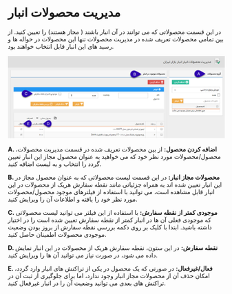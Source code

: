 # مدیریت محصولات انبار 

در این قسمت محصولاتی که می توانند در آن انبار باشند ( مجاز هستند) را تعیین کنید. از بین تمامی محصولات تعریف شده در مدیریت محصولات تنها این محصولات در حواله ها و رسید های این انبار قابل انتخاب خواهند بود.

![](Warehousemanagement4.png)

**A. اضافه کردن محصول:** از بین محصولات تعریف شده در قسمت مدیریت محصولات، محصول/محصولات مورد نظر خود که می خواهید به عنوان محصول مجاز این انبار تعیین گردد را انتخاب و به لیست اضافه کنید.

**B. محصولات مجاز انبار:** در این قسمت لیست محصولاتی که به عنوان محصول مجاز در این انبار تعیین شده اند به همراه جزئیاتی مانند نقطه سفارش هریک از محصولات در این انبار قابل مشاهده است، می توانید با استفاده از فیلترهای موجود محصول/محصولات مورد نظر خود را یافته و اطلاعات آن را ویرایش کنید.

**C. موجودی کمتر از نقطه سفارش:** با استفاده از این فیلتر می توانید لیست محصولاتی که موجودی فعلی آن ها در انبار کمتر از نقطه سفارش تعیین شده است را در اختیار داشته باشید. ابتدا با کلیک بر روی دکمه بررسی نقطه سفارش از بروز بودن وضعیت موجودی محصولات اطمینان حاصل کنید.

**D. نقطه سفارش:** در این ستون، نقطه سفارش هریک از محصولات در این انبار نمایش داده می شود، در صورت نیاز می توانید آن ها را ویرایش کنید.

**E. فعال/غیرفعال:** در صورتی که یک محصول در یکی از تراکنش های انبار وارد گردد، امکان حذف آن از محصولات مجاز انبار وجود ندارد، اما برای جلوگیری از ثبت آن در تراکنش های بعدی می توانید وضعیت آن را در انبار غیرفعال کنید.